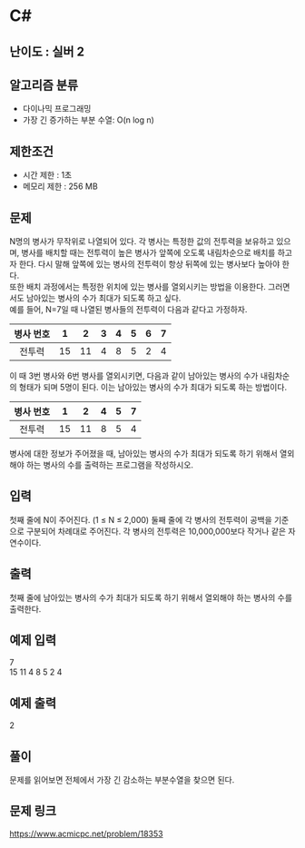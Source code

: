 # C#

## 난이도 : 실버 2

## 알고리즘 분류
  - 다이나믹 프로그래밍
  - 가장 긴 증가하는 부분 수열: O(n log n)

## 제한조건
  - 시간 제한 : 1초
  - 메모리 제한 : 256 MB

## 문제
N명의 병사가 무작위로 나열되어 있다. 각 병사는 특정한 값의 전투력을 보유하고 있으며, 병사를 배치할 때는 전투력이 높은 병사가 앞쪽에 오도록 내림차순으로 배치를 하고자 한다. 다시 말해 앞쪽에 있는 병사의 전투력이 항상 뒤쪽에 있는 병사보다 높아야 한다.<br/>
또한 배치 과정에서는 특정한 위치에 있는 병사를 열외시키는 방법을 이용한다. 그러면서도 남아있는 병사의 수가 최대가 되도록 하고 싶다.<br/>
예를 들어, N=7일 때 나열된 병사들의 전투력이 다음과 같다고 가정하자.<br/>

|병사 번호|1|2|3|4|5|6|7|
|:---:|:---:|:---:|:---:|:---:|:---:|:---:|:---:|
|전투력|15|11|4|8|5|2|4|

이 때 3번 병사와 6번 병사를 열외시키면, 다음과 같이 남아있는 병사의 수가 내림차순의 형태가 되며 5명이 된다. 이는 남아있는 병사의 수가 최대가 되도록 하는 방법이다.<br/>

|병사 번호|1|2|4|5|7|
|:---:|:---:|:---:|:---:|:---:|:---:|
|전투력|15|11|8|5|4|

병사에 대한 정보가 주어졌을 때, 남아있는 병사의 수가 최대가 되도록 하기 위해서 열외해야 하는 병사의 수를 출력하는 프로그램을 작성하시오.<br/>


## 입력
첫째 줄에 N이 주어진다. (1 ≤ N ≤ 2,000) 둘째 줄에 각 병사의 전투력이 공백을 기준으로 구분되어 차례대로 주어진다. 각 병사의 전투력은 10,000,000보다 작거나 같은 자연수이다.<br/>


## 출력
첫째 줄에 남아있는 병사의 수가 최대가 되도록 하기 위해서 열외해야 하는 병사의 수를 출력한다.<br/>


## 예제 입력
7<br/>
15 11 4 8 5 2 4<br/>

## 예제 출력
2<br/>


## 풀이
문제를 읽어보면 전체에서 가장 긴 감소하는 부분수열을 찾으면 된다.<br/>

## 문제 링크
https://www.acmicpc.net/problem/18353